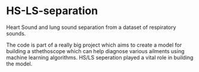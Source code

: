 # HS-LS-separation
Heart Sound and lung sound separation from a dataset of respiratory sounds.

The code is part of a really big project which aims to create a model for building a sthethoscope which can help diagnose various ailments using machine learning algorithms. HS/LS seperation played a vital role in building the model.

